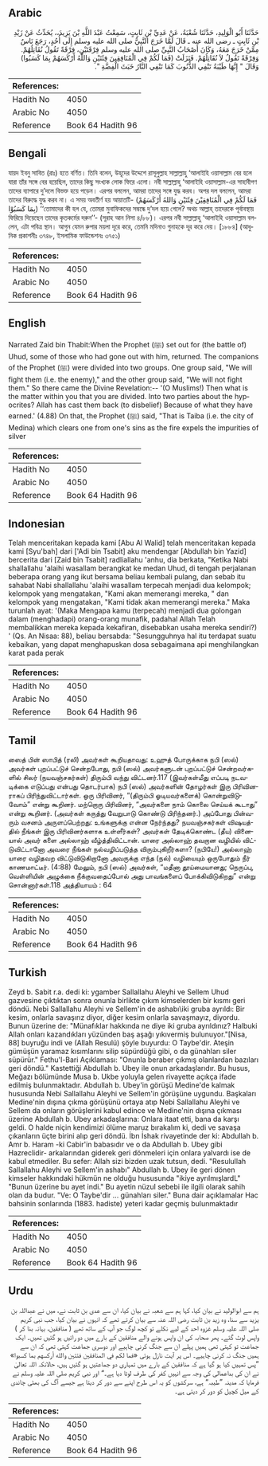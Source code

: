 ## Arabic


<div dir="rtl" lang="ar" style={{fontSize:'larger',backgroundColor:'#f8f9fa',padding:20}}>
حَدَّثَنَا أَبُو الْوَلِيدِ، حَدَّثَنَا شُعْبَةُ، عَنْ عَدِيِّ بْنِ ثَابِتٍ، سَمِعْتُ عَبْدَ اللَّهِ بْنَ يَزِيدَ،، يُحَدِّثُ عَنْ زَيْدِ بْنِ ثَابِتٍ ـ رضى الله عنه ـ قَالَ لَمَّا خَرَجَ النَّبِيُّ صلى الله عليه وسلم إِلَى أُحُدٍ، رَجَعَ نَاسٌ مِمَّنْ خَرَجَ مَعَهُ، وَكَانَ أَصْحَابُ النَّبِيِّ صلى الله عليه وسلم فِرْقَتَيْنِ، فِرْقَةً تَقُولُ نُقَاتِلُهُمْ‏.‏ وَفِرْقَةً تَقُولُ لاَ نُقَاتِلُهُمْ‏.‏ فَنَزَلَتْ ‏(‏فَمَا لَكُمْ فِي الْمُنَافِقِينَ فِئَتَيْنِ وَاللَّهُ أَرْكَسَهُمْ بِمَا كَسَبُوا‏)‏ وَقَالَ ‏"‏ إِنَّهَا طَيْبَةُ تَنْفِي الذُّنُوبَ كَمَا تَنْفِي النَّارُ خَبَثَ الْفِضَّةِ ‏"‏‏.‏
</div>
<div style={{backgroundColor:'#f8f9fa',padding:20, marginBottom: 10}}><table> <thead> <tr> <th>References:</th> <th></th> </tr> </thead> <tbody><tr><td>Hadith No</td><td>4050</td></tr><tr><td>Arabic No</td><td>4050</td></tr><tr><td>Reference</td><td>Book 64 Hadith 96</td></tr></tbody></table></div>

## Bengali


<div dir="ltr" lang="bn" style={{fontSize:'larger',backgroundColor:'#f8f9fa',padding:20}}>
যায়দ ইবনু সাবিত (রাঃ) হতে বর্ণিত। তিনি বলেন, উহূদের উদ্দেশে রাসূলুল্লাহ সাল্লাল্লাহু ‘আলাইহি ওয়াসাল্লাম বের হলে যারা তাঁর সঙ্গে বের হয়েছিল, তাদের কিছু সংখ্যক লোক ফিরে এলো। নবী সাল্লাল্লাহু ‘আলাইহি ওয়াসাল্লাম-এর সাহাবীগণ তাদের ব্যাপারে দু’দলে বিভক্ত হয়ে পড়েন। এরপর বললেন, আমরা তাদের সঙ্গে যুদ্ধ করব। অপর দল বললেন, আমরা তাদের বিরুদ্ধে যুদ্ধ করব না। এ সময় অবতীর্ণ হয় আয়াতটি- (فَمَا لَكُمْ فِي الْمُنَافِقِيْنَ فِئَتَيْنِ وَاللهُ أَرْكَسَهُمْ بِمَا كَسَبُوْا) ‘‘তোমাদের কী হল যে, তোমরা মুনাফিকদের সম্বন্ধে দু’দল হয়ে গেলে? অথচ আল্লাহ্ তাদেরকে পূর্বাবস্থায় ফিরিয়ে দিয়েছেন তাদের কৃতকর্মের দরুন’’- (সূরাহ আন নিসা ৪/৮৮)। এরপর নবী সাল্লাল্লাহু ‘আলাইহি ওয়াসাল্লাম বললেন, এটা পবিত্র স্থান। আগুন যেমন রুপার ময়লা দূরে করে, তেমনি মদিনাও গুনাহকে দূর করে দেয়। [১৮৮৪] (আধুনিক প্রকাশনীঃ ৩৭৪৮, ইসলামিক ফাউন্ডেশনঃ ৩৭৫১)
</div>
<div style={{backgroundColor:'#f8f9fa',padding:20, marginBottom: 10}}><table> <thead> <tr> <th>References:</th> <th></th> </tr> </thead> <tbody><tr><td>Hadith No</td><td>4050</td></tr><tr><td>Arabic No</td><td>4050</td></tr><tr><td>Reference</td><td>Book 64 Hadith 96</td></tr></tbody></table></div>

## English


<div dir="ltr" lang="en" style={{fontSize:'larger',backgroundColor:'#f8f9fa',padding:20}}>
Narrated Zaid bin Thabit:When the Prophet (ﷺ) set out for (the battle of) Uhud, some of those who had gone out with him, returned. The companions of the Prophet (ﷺ) were divided into two groups. One group said, "We will fight them (i.e. the enemy)," and the other group said, "We will not fight them." So there came the Divine Revelation:-- '(O Muslims!) Then what is the matter within you that you are divided. Into two parties about the hypocrites? Allah has cast them back (to disbelief) Because of what they have earned.' (4.88) On that, the Prophet (ﷺ) said, "That is Taiba (i.e. the city of Medina) which clears one from one's sins as the fire expels the impurities of silver
</div>
<div style={{backgroundColor:'#f8f9fa',padding:20, marginBottom: 10}}><table> <thead> <tr> <th>References:</th> <th></th> </tr> </thead> <tbody><tr><td>Hadith No</td><td>4050</td></tr><tr><td>Arabic No</td><td>4050</td></tr><tr><td>Reference</td><td>Book 64 Hadith 96</td></tr></tbody></table></div>

## Indonesian


<div dir="ltr" lang="id" style={{fontSize:'larger',backgroundColor:'#f8f9fa',padding:20}}>
Telah menceritakan kepada kami [Abu Al Walid] telah menceritakan kepada kami [Syu'bah] dari ['Adi bin Tsabit] aku mendengar [Abdullah bin Yazid] bercerita dari [Zaid bin Tsabit] radliallahu 'anhu, dia berkata, "Ketika Nabi shallallahu 'alaihi wasallam berangkat ke medan Uhud, di tengah perjalanan beberapa orang yang ikut bersama beliau kembali pulang, dan sebab itu sahabat Nabi shallallahu 'alaihi wasallam terpecah menjadi dua kelompok; kelompok yang mengatakan, "Kami akan memerangi mereka, " dan kelompok yang mengatakan, "Kami tidak akan memerangi mereka." Maka turunlah ayat: '(Maka Mengapa kamu (terpecah) menjadi dua golongan dalam (menghadapi) orang-orang munafik, padahal Allah Telah membalikkan mereka kepada kekafiran, disebabkan usaha mereka sendiri?) ' (Qs. An Nisaa: 88), beliau bersabda: "Sesungguhnya hal itu terdapat suatu kebaikan, yang dapat menghapuskan dosa sebagaimana api menghilangkan karat pada perak
</div>
<div style={{backgroundColor:'#f8f9fa',padding:20, marginBottom: 10}}><table> <thead> <tr> <th>References:</th> <th></th> </tr> </thead> <tbody><tr><td>Hadith No</td><td>4050</td></tr><tr><td>Arabic No</td><td>4050</td></tr><tr><td>Reference</td><td>Book 64 Hadith 96</td></tr></tbody></table></div>

## Tamil


<div dir="ltr" lang="ta" style={{fontSize:'larger',backgroundColor:'#f8f9fa',padding:20}}>
ஸைத் பின் ஸாபித் (ரலி) அவர்கள் கூறியதாவது: உஹுத் போருக்காக நபி (ஸல்) அவர்கள் புறப்பட்டுச் சென்றபோது, நபி (ஸல்) அவர்களுடன் புறப்பட்டுச் சென்றவர்களில் சிலர் (நயவஞ்சகர்கள்) திரும்பி வந்து விட்டனர்.117 (இவர்கள்மீது எப்படி நடவடிக்கை எடுப்பது என்பது தொடர்பாக) நபி (ஸல்) அவர்களின் தோழர்கள் இரு பிரிவினராகப் பிரிந்துவிட்டார்கள். ஒரு பிரிவினர், “(திரும்பி ஓடியவர்களைக்) கொன்றுவிடுவோம்” என்று கூறினர். மற்றொரு பிரிவினர், “அவர்களை நாம் கொலை செய்யக் கூடாது” என்று கூறினர். (அவர்கள் கருத்து வேறுபாடு கொண்டு பிரிந்தனர்.) அப்போது பின்வரும் வசனம் அருளப்பெற்றது: உங்களுக்கு என்ன நேர்ந்தது? நயவஞ்சகர்கள் விஷயத்தில் நீங்கள் இரு பிரிவினர்களாக உள்ளீர்கள்? அவர்கள் தேடிக்கொண்ட (தீய) வினையால் அவர் களை அல்லாஹ் வீழ்த்திவிட்டான். யாரை அல்லாஹ் தவறான வழியில் விட்டுவிட்டானோ அவரை நீங்கள் நல்வழிப்படுத்த விரும்புகிறீர்களா? (நபியே!) அல்லாஹ் யாரை வழிதவற விட்டுவிடுகிறானோ அவருக்கு எந்த (நல்) வழியையும் ஒருபோதும் நீர் காணமாட்டீர். (4:88) மேலும், நபி (ஸல்) அவர்கள், “மதீனா தூய்மையானது; நெருப்பு, வெள்ளியின் அழுக்கை நீக்குவதைப்போல் அது பாவங்களைப் போக்கிவிடுகிறது” என்று சொன்னார்கள்.118 அத்தியாயம் : 64
</div>
<div style={{backgroundColor:'#f8f9fa',padding:20, marginBottom: 10}}><table> <thead> <tr> <th>References:</th> <th></th> </tr> </thead> <tbody><tr><td>Hadith No</td><td>4050</td></tr><tr><td>Arabic No</td><td>4050</td></tr><tr><td>Reference</td><td>Book 64 Hadith 96</td></tr></tbody></table></div>

## Turkish


<div dir="ltr" lang="tr" style={{fontSize:'larger',backgroundColor:'#f8f9fa',padding:20}}>
Zeyd b. Sabit r.a. dedi ki: ygamber Sallallahu Aleyhi ve Sellem Uhud gazvesine çıktıktan sonra onunla birlikte çıkım kimselerden bir kısmı geri döndü. Nebi Sallallahu Aleyhi ve Sellem'in de ashabı\iki gruba ayrıldı: Bir kesim, onlarla savaşırız diyor, diğer kesim onlarla savaşmayız, diyordu. Bunun üzerine de: "Münafıklar hakkında ne diye iki gruba ayrıldınız? Halbuki Allah onları kazandıkları yüzünden baş aşağı yıkıvermiş bulunuyor."[Nisa, 88] buyruğu indi ve (Allah Resulü) şöyle buyurdu: O Taybe'dir. Ateşin gümüşün yaramaz kısımlarını silip süpürdüğü gibi, o da günahları siler süpürür." Fethu'l-Bari Açıklaması: "Onunla beraber çıkmış olanlardan bazıları geri döndü." Kastettiği Abdullah b. Ubey ile onun arkadaşlarıdır. Bu husus, Meğazı bölümünde Musa b. Ukbe yoluyla gelen rivayette açıkça ifade edilmiş bulunmaktadır. Abdullah b. Ubey'in görüşü Medine'de kalmak hususunda Nebi Sallallahu Aleyhi ve Sellem'in görüşüne uygundu. Başkaları Medine'nin dışına çıkma görüşünü ortaya atıp Nebi Sallallahu Aleyhi ve Sellem da onların görüşlerini kabul edince ve Medine'nin dışına çıkması üzerine Abdullah b. Ubey arkadaşlarına: Onlara itaat etti, bana da karşı geldi. O halde niçin kendimizi ölüme maruz bırakalım ki, dedi ve savaşa çıkanların üçte birini alıp geri döndü. İbn İshak rivayetinde der ki: Abdullah b. Amr b. Haram -ki Cabir'in babasıdır ve o da Abdullah b. Ubey gibi Hazreclidir- arkalarından giderek geri dönmeleri için onlara yalvardı ise de kabul etmediler. Bu sefer: Allah sizi bizden uzak tutsun, dedi. "Resulullah Sallallahu Aleyhi ve Sellem'in ashabı" Abdullah b. Ubey ile geri dönen kimseler hakkındaki hükmün ne olduğu hususunda "ikiye ayrılmışlardL" "Bunun üzerine bu ayet indi." Bu ayetin nüzul sebebi ile ilgili olarak sahih olan da budur. "Ve: O Taybe'dir ... günahları siler." Buna dair açıklamalar Hac bahsinin sonlarında (1883. hadiste) yeteri kadar geçmiş bulunmaktadır
</div>
<div style={{backgroundColor:'#f8f9fa',padding:20, marginBottom: 10}}><table> <thead> <tr> <th>References:</th> <th></th> </tr> </thead> <tbody><tr><td>Hadith No</td><td>4050</td></tr><tr><td>Arabic No</td><td>4050</td></tr><tr><td>Reference</td><td>Book 64 Hadith 96</td></tr></tbody></table></div>

## Urdu


<div dir="rtl" lang="ur" style={{fontSize:'larger',backgroundColor:'#f8f9fa',padding:20}}>
ہم سے ابوالولید نے بیان کیا، کہا ہم سے شعبہ نے بیان کیا، ان سے عدی بن ثابت نے، میں نے عبداللہ بن یزید سے سنا، وہ زید بن ثابت رضی اللہ عنہ سے بیان کرتے تھے کہ انہوں نے بیان کیا، جب نبی کریم صلی اللہ علیہ وسلم غزوہ احد کے لیے نکلے تو کچھ لوگ جو آپ کے ساتھ تھے ( منافقین، بہانہ بنا کر ) واپس لوٹ گئے۔ پھر صحابہ کی ان واپس ہونے والے منافقین کے بارے میں دو رائیں ہو گئیں تھیں۔ ایک جماعت تو کہتی تھی ہمیں پہلے ان سے جنگ کرنی چاہیے اور دوسری جماعت کہتی تھی کہ ان سے ہمیں جنگ نہ کرنی چاہیے۔ اس پر آیت نازل ہوئی «فما لكم في المنافقين فئتين والله أركسهم بما كسبوا‏» ”پس تمہیں کیا ہو گیا ہے کہ منافقین کے بارے میں تمہاری دو جماعتیں ہو گئیں ہیں، حالانکہ اللہ تعالیٰ نے ان کی بداعمالی کی وجہ سے انہیں کفر کی طرف لوٹا دیا ہے۔“ اور نبی کریم صلی اللہ علیہ وسلم نے فرمایا کہ مدینہ ”طیبہ“ ہے، سرکشوں کو یہ اس طرح اپنے سے دور کر دیتا ہے جیسے آگ کی بھٹی چاندی کے میل کچیل کو دور کر دیتی ہے۔
</div>
<div style={{backgroundColor:'#f8f9fa',padding:20, marginBottom: 10}}><table> <thead> <tr> <th>References:</th> <th></th> </tr> </thead> <tbody><tr><td>Hadith No</td><td>4050</td></tr><tr><td>Arabic No</td><td>4050</td></tr><tr><td>Reference</td><td>Book 64 Hadith 96</td></tr></tbody></table></div>
